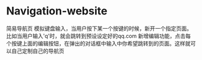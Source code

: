 # Navigation-website
简易导航页
模拟键盘输入，当用户按下某一个按键的时候，新开一个指定页面。比如当用户输入'q'时，就会跳转到预设设定好的qq.com
新增编辑功能，点击每个按键上面的编辑按钮，在弹出的对话框中输入中你希望跳转到的页面。这样就可以自己定制自己的导航页
